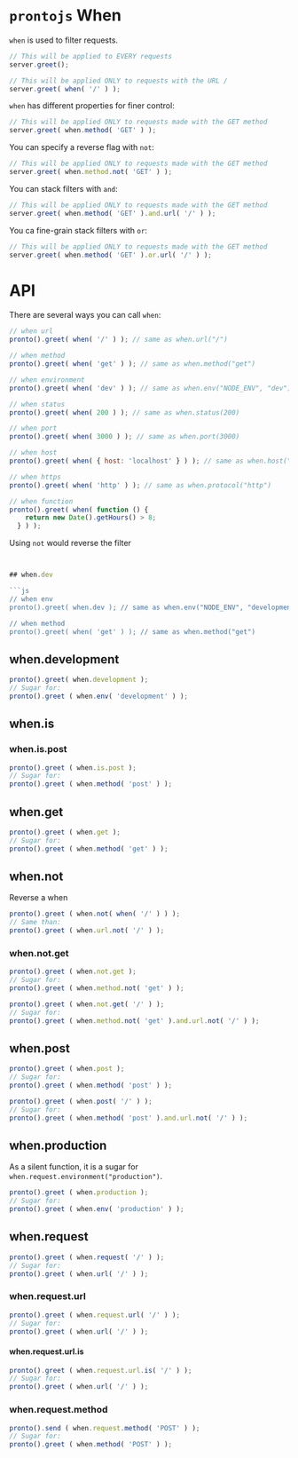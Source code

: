 `prontojs` When
=============

`when` is used to filter requests.

```js
// This will be applied to EVERY requests
server.greet();

// This will be applied ONLY to requests with the URL /
server.greet( when( '/' ) );
```

`when` has different properties for finer control:

```js
// This will be applied ONLY to requests made with the GET method
server.greet( when.method( 'GET' ) );
```

You can specify a reverse flag with `not`:

```js
// This will be applied ONLY to requests made with the GET method
server.greet( when.method.not( 'GET' ) );
```

You can stack filters with `and`:

```js
// This will be applied ONLY to requests made with the GET method
server.greet( when.method( 'GET' ).and.url( '/' ) );
```

You ca fine-grain stack filters with `or`:

```js
// This will be applied ONLY to requests made with the GET method
server.greet( when.method( 'GET' ).or.url( '/' ) );
```

# API

There are several ways you can call `when`:

```js
// when url
pronto().greet( when( '/' ) ); // same as when.url("/")

// when method
pronto().greet( when( 'get' ) ); // same as when.method("get")

// when environment
pronto().greet( when( 'dev' ) ); // same as when.env("NODE_ENV", "dev")

// when status
pronto().greet( when( 200 ) ); // same as when.status(200)

// when port
pronto().greet( when( 3000 ) ); // same as when.port(3000)

// when host
pronto().greet( when( { host: 'localhost' } ) ); // same as when.host("localhost")

// when https
pronto().greet( when( 'http' ) ); // same as when.protocol("http")

// when function
pronto().greet( when( function () {
    return new Date().getHours() > 8;
  } ) );
```

Using `not` would reverse the filter

```js


## when.dev

```js
// when env
pronto().greet( when.dev ); // same as when.env("NODE_ENV", "development")

// when method
pronto().greet( when( 'get' ) ); // same as when.method("get")
```

## when.development

```js
pronto().greet( when.development );
// Sugar for:
pronto().greet ( when.env( 'development' ) );
```

## when.is

### when.is.post

```js
pronto().greet ( when.is.post );
// Sugar for:
pronto().greet ( when.method( 'post' ) );
```
## when.get

```js
pronto().greet ( when.get );
// Sugar for:
pronto().greet ( when.method( 'get' ) );
```

## when.not

Reverse a when

```js
pronto().greet ( when.not( when( '/' ) ) );
// Same than:
pronto().greet ( when.url.not( '/' ) );
```

### when.not.get

```js
pronto().greet ( when.not.get );
// Sugar for:
pronto().greet ( when.method.not( 'get' ) );

pronto().greet ( when.not.get( '/' ) );
// Sugar for:
pronto().greet ( when.method.not( 'get' ).and.url.not( '/' ) );
```

## when.post

```js
pronto().greet ( when.post );
// Sugar for:
pronto().greet ( when.method( 'post' ) );

pronto().greet ( when.post( '/' ) );
// Sugar for:
pronto().greet ( when.method( 'post' ).and.url.not( '/' ) );
```

## when.production

As a silent function, it is a sugar for `when.request.environment("production")`.

```js
pronto().greet ( when.production );
// Sugar for:
pronto().greet ( when.env( 'production' ) );
```

## when.request

```js
pronto().greet ( when.request( '/' ) );
// Sugar for:
pronto().greet ( when.url( '/' ) );
```

### when.request.url

```js
pronto().greet ( when.request.url( '/' ) );
// Sugar for:
pronto().greet ( when.url( '/' ) );
```

#### when.request.url.is

```js
pronto().greet ( when.request.url.is( '/' ) );
// Sugar for:
pronto().greet ( when.url( '/' ) );
```

### when.request.method

```js
pronto().send ( when.request.method( 'POST' ) );
// Sugar for:
pronto().greet ( when.method( 'POST' ) );
```
